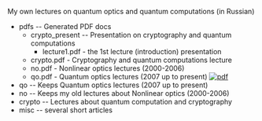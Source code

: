 My own lectures on quantum optics and quantum computations (in Russian)



- pdfs -- Generated PDF docs
  - crypto_present -- Presentation on cryptography and quantum computations
    - lecture1.pdf - the 1st lecture (introduction) presentation
  - crypto.pdf  - Cryptography and quantum computations lecture
  - no.pdf - Nonlinear optics lectures (2000-2006)
  - qo.pdf - Quantum optics lectures (2007 up to present) [![pdf](https://img.shields.io/badge/pdf-qo.pdf-orange.svg)](https://nbviewer.jupyter.org/github/ivanmurashko/lectures/blob/master/pdfs/qo.pdf)
- qo -- Keeps Quantum optics lectures (2007 up to present)
- no -- Keeps my old lectures about Nonlinear optics (2000-2006)
- crypto -- Lectures about quantum computation and cryptography
- misc -- several short articles

